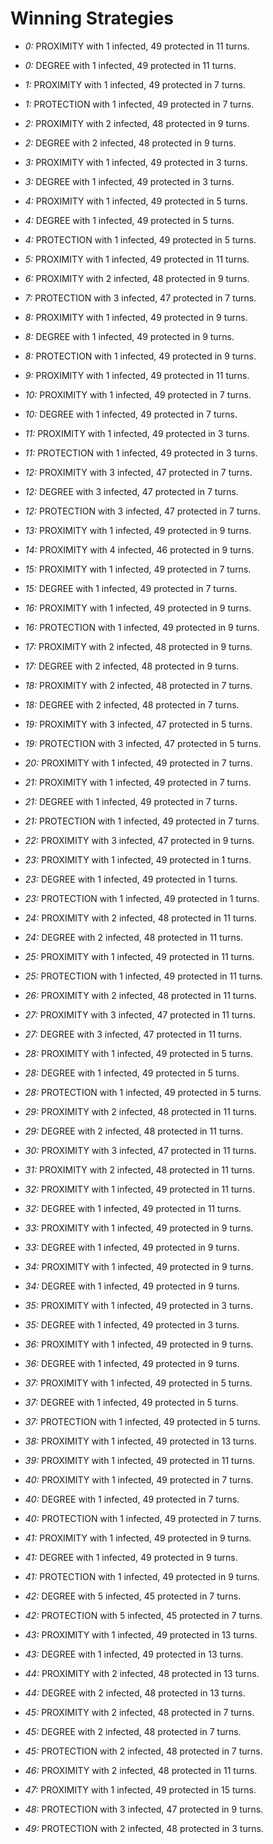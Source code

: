 # Winning Strategies

* _0:_ PROXIMITY with 1 infected, 49 protected in 11 turns.


* _0:_ DEGREE with 1 infected, 49 protected in 11 turns.


* _1:_ PROXIMITY with 1 infected, 49 protected in 7 turns.


* _1:_ PROTECTION with 1 infected, 49 protected in 7 turns.


* _2:_ PROXIMITY with 2 infected, 48 protected in 9 turns.


* _2:_ DEGREE with 2 infected, 48 protected in 9 turns.


* _3:_ PROXIMITY with 1 infected, 49 protected in 3 turns.


* _3:_ DEGREE with 1 infected, 49 protected in 3 turns.


* _4:_ PROXIMITY with 1 infected, 49 protected in 5 turns.


* _4:_ DEGREE with 1 infected, 49 protected in 5 turns.


* _4:_ PROTECTION with 1 infected, 49 protected in 5 turns.


* _5:_ PROXIMITY with 1 infected, 49 protected in 11 turns.


* _6:_ PROXIMITY with 2 infected, 48 protected in 9 turns.


* _7:_ PROTECTION with 3 infected, 47 protected in 7 turns.


* _8:_ PROXIMITY with 1 infected, 49 protected in 9 turns.


* _8:_ DEGREE with 1 infected, 49 protected in 9 turns.


* _8:_ PROTECTION with 1 infected, 49 protected in 9 turns.


* _9:_ PROXIMITY with 1 infected, 49 protected in 11 turns.


* _10:_ PROXIMITY with 1 infected, 49 protected in 7 turns.


* _10:_ DEGREE with 1 infected, 49 protected in 7 turns.


* _11:_ PROXIMITY with 1 infected, 49 protected in 3 turns.


* _11:_ PROTECTION with 1 infected, 49 protected in 3 turns.


* _12:_ PROXIMITY with 3 infected, 47 protected in 7 turns.


* _12:_ DEGREE with 3 infected, 47 protected in 7 turns.


* _12:_ PROTECTION with 3 infected, 47 protected in 7 turns.


* _13:_ PROXIMITY with 1 infected, 49 protected in 9 turns.


* _14:_ PROXIMITY with 4 infected, 46 protected in 9 turns.


* _15:_ PROXIMITY with 1 infected, 49 protected in 7 turns.


* _15:_ DEGREE with 1 infected, 49 protected in 7 turns.


* _16:_ PROXIMITY with 1 infected, 49 protected in 9 turns.


* _16:_ PROTECTION with 1 infected, 49 protected in 9 turns.


* _17:_ PROXIMITY with 2 infected, 48 protected in 9 turns.


* _17:_ DEGREE with 2 infected, 48 protected in 9 turns.


* _18:_ PROXIMITY with 2 infected, 48 protected in 7 turns.


* _18:_ DEGREE with 2 infected, 48 protected in 7 turns.


* _19:_ PROXIMITY with 3 infected, 47 protected in 5 turns.


* _19:_ PROTECTION with 3 infected, 47 protected in 5 turns.


* _20:_ PROXIMITY with 1 infected, 49 protected in 7 turns.


* _21:_ PROXIMITY with 1 infected, 49 protected in 7 turns.


* _21:_ DEGREE with 1 infected, 49 protected in 7 turns.


* _21:_ PROTECTION with 1 infected, 49 protected in 7 turns.


* _22:_ PROXIMITY with 3 infected, 47 protected in 9 turns.


* _23:_ PROXIMITY with 1 infected, 49 protected in 1 turns.


* _23:_ DEGREE with 1 infected, 49 protected in 1 turns.


* _23:_ PROTECTION with 1 infected, 49 protected in 1 turns.


* _24:_ PROXIMITY with 2 infected, 48 protected in 11 turns.


* _24:_ DEGREE with 2 infected, 48 protected in 11 turns.


* _25:_ PROXIMITY with 1 infected, 49 protected in 11 turns.


* _25:_ PROTECTION with 1 infected, 49 protected in 11 turns.


* _26:_ PROXIMITY with 2 infected, 48 protected in 11 turns.


* _27:_ PROXIMITY with 3 infected, 47 protected in 11 turns.


* _27:_ DEGREE with 3 infected, 47 protected in 11 turns.


* _28:_ PROXIMITY with 1 infected, 49 protected in 5 turns.


* _28:_ DEGREE with 1 infected, 49 protected in 5 turns.


* _28:_ PROTECTION with 1 infected, 49 protected in 5 turns.


* _29:_ PROXIMITY with 2 infected, 48 protected in 11 turns.


* _29:_ DEGREE with 2 infected, 48 protected in 11 turns.


* _30:_ PROXIMITY with 3 infected, 47 protected in 11 turns.


* _31:_ PROXIMITY with 2 infected, 48 protected in 11 turns.


* _32:_ PROXIMITY with 1 infected, 49 protected in 11 turns.


* _32:_ DEGREE with 1 infected, 49 protected in 11 turns.


* _33:_ PROXIMITY with 1 infected, 49 protected in 9 turns.


* _33:_ DEGREE with 1 infected, 49 protected in 9 turns.


* _34:_ PROXIMITY with 1 infected, 49 protected in 9 turns.


* _34:_ DEGREE with 1 infected, 49 protected in 9 turns.


* _35:_ PROXIMITY with 1 infected, 49 protected in 3 turns.


* _35:_ DEGREE with 1 infected, 49 protected in 3 turns.


* _36:_ PROXIMITY with 1 infected, 49 protected in 9 turns.


* _36:_ DEGREE with 1 infected, 49 protected in 9 turns.


* _37:_ PROXIMITY with 1 infected, 49 protected in 5 turns.


* _37:_ DEGREE with 1 infected, 49 protected in 5 turns.


* _37:_ PROTECTION with 1 infected, 49 protected in 5 turns.


* _38:_ PROXIMITY with 1 infected, 49 protected in 13 turns.


* _39:_ PROXIMITY with 1 infected, 49 protected in 11 turns.


* _40:_ PROXIMITY with 1 infected, 49 protected in 7 turns.


* _40:_ DEGREE with 1 infected, 49 protected in 7 turns.


* _40:_ PROTECTION with 1 infected, 49 protected in 7 turns.


* _41:_ PROXIMITY with 1 infected, 49 protected in 9 turns.


* _41:_ DEGREE with 1 infected, 49 protected in 9 turns.


* _41:_ PROTECTION with 1 infected, 49 protected in 9 turns.


* _42:_ DEGREE with 5 infected, 45 protected in 7 turns.


* _42:_ PROTECTION with 5 infected, 45 protected in 7 turns.


* _43:_ PROXIMITY with 1 infected, 49 protected in 13 turns.


* _43:_ DEGREE with 1 infected, 49 protected in 13 turns.


* _44:_ PROXIMITY with 2 infected, 48 protected in 13 turns.


* _44:_ DEGREE with 2 infected, 48 protected in 13 turns.


* _45:_ PROXIMITY with 2 infected, 48 protected in 7 turns.


* _45:_ DEGREE with 2 infected, 48 protected in 7 turns.


* _45:_ PROTECTION with 2 infected, 48 protected in 7 turns.


* _46:_ PROXIMITY with 2 infected, 48 protected in 11 turns.


* _47:_ PROXIMITY with 1 infected, 49 protected in 15 turns.


* _48:_ PROTECTION with 3 infected, 47 protected in 9 turns.


* _49:_ PROTECTION with 2 infected, 48 protected in 3 turns.


